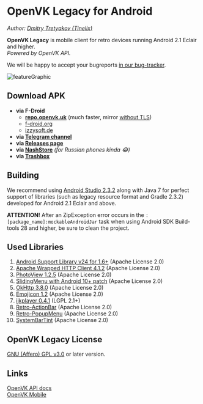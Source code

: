 # OpenVK Legacy for Android
_Author: [Dmitry Tretyakov (Tinelix)](https://github.com/tretdm)_

**OpenVK Legacy** is mobile client for retro devices running Android 2.1 Eclair and higher.\
_Powered by OpenVK API._

We will be happy to accept your bugreports [in our bug-tracker](https://github.com/openvk/mobile-android-legacy/projects/1).

![featureGraphic](https://github.com/openvk/mobile-android-legacy/blob/main/fastlane/metadata/android/en-US/images/featureGraphic.png)

## Download APK
* **via F-Droid**
  * **[repo.openvk.uk](https://repo.openvk.uk/repo/)** (much faster, mirror [without TLS](http://repo.openvk.co/repo/))
  * [f-droid.org](https://f-droid.org/packages/uk.openvk.android.legacy/)
  * [izzysoft.de](https://apt.izzysoft.de/fdroid/index/apk/uk.openvk.android.legacy)
* **via [Telegram channel](https://t.me/+nPLHBZqAsFlhYmIy)**
* **via [Releases page](https://github.com/openvk/mobile-android-legacy/releases/latest)**
* **via [NashStore](https://store.nashstore.ru/store/637cc36cfb3ed38835524503)** _(for Russian phones kinda 😂)_
* **via [Trashbox](https://trashbox.ru/topics/164477/openvk-legacy)**

## Building
We recommend using [Android Studio 2.3.2](https://developer.android.com/studio/archive) along with Java 7 for perfect support of libraries (such as legacy resource format and Gradle 2.3.2) developed for Android 2.1 Eclair and above.

**ATTENTION!** After an ZipException error occurs in the `:[package_name]:mockableAndroidJar` task when using Android SDK Build-tools 28 and higher, be sure to clean the project.

## Used Libraries
1. [Android Support Library v24 for 1.6+](https://developer.android.com/topic/libraries/support-library) (Apache License 2.0)
2. [Apache Wrapped HTTP Client 4.1.2](https://mvnrepository.com/artifact/org.jbundle.util.osgi.wrapped/org.jbundle.util.osgi.wrapped.org.apache.http.client/4.1.2#gradle) (Apache License 2.0)
3. [PhotoView 1.2.5](https://github.com/Baseflow/PhotoView/tree/v1.2.5) (Apache License 2.0)
4. [SlidingMenu with Android 10+ patch](https://github.com/tinelix/SlidingMenu) (Apache License 2.0)
5. [OkHttp 3.8.0](https://square.github.io/okhttp/) (Apache License 2.0)
6. [Emojicon 1.2](https://github.com/rockerhieu/emojicon/tree/1.2) (Apache License 2.0)
7. [ijkplayer 0.4.1](https://github.com/bilibili/ijkplayer/tree/k0.4.1) (LGPL 2.1+)
8. [Retro-ActionBar](https://github.com/tinelix/retro-actionbar) (Apache License 2.0)
9. [Retro-PopupMenu](https://github.com/tinelix/retro-popupmenu) (Apache License 2.0)
10. [SystemBarTint](https://github.com/jgilfelt/SystemBarTint) (Apache License 2.0)

## OpenVK Legacy License
[GNU (Affero) GPL v3.0](https://github.com/openvk/mobile-android-legacy/blob/main/COPYING) or later version.

## Links
[OpenVK API docs](https://docs.openvk.su/openvk_engine/api/description/)\
[OpenVK Mobile](https://openvk.uk/app)
